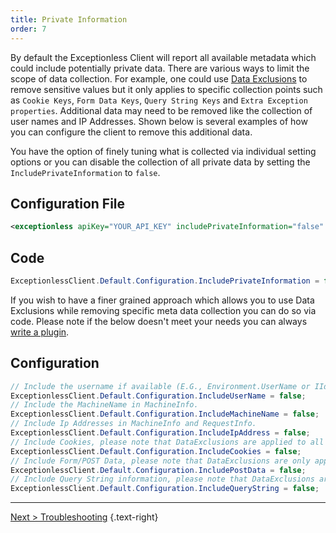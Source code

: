 ```yaml
---
title: Private Information
order: 7
---
```


By default the Exceptionless Client will report all available metadata which could include potentially private data. There are various ways to limit the scope of data collection. For example, one could use [Data Exclusions](../../security.md) to remove sensitive values but it only applies to specific collection points such as `Cookie Keys`, `Form Data Keys`, `Query String Keys` and `Extra Exception properties`. Additional data may need to be removed like the collection of user names and IP Addresses. Shown below is several examples of how you can configure the client to remove this additional data.

You have the option of finely tuning what is collected via individual setting options or you can disable the collection of all private data by setting the `IncludePrivateInformation` to `false`.

## Configuration File

```xml
<exceptionless apiKey="YOUR_API_KEY" includePrivateInformation="false" />
```

## Code

```csharp
ExceptionlessClient.Default.Configuration.IncludePrivateInformation = false;
```

If you wish to have a finer grained approach which allows you to use Data Exclusions while removing specific meta data collection you can do so via code. Please note if the below doesn't meet your needs you can always [write a plugin](../dotnet/plugins.md).

## Configuration

```csharp
// Include the username if available (E.G., Environment.UserName or IIdentity.Name)
ExceptionlessClient.Default.Configuration.IncludeUserName = false;
// Include the MachineName in MachineInfo.
ExceptionlessClient.Default.Configuration.IncludeMachineName = false;
// Include Ip Addresses in MachineInfo and RequestInfo.
ExceptionlessClient.Default.Configuration.IncludeIpAddress = false;
// Include Cookies, please note that DataExclusions are applied to all Cookie keys when enabled.
ExceptionlessClient.Default.Configuration.IncludeCookies = false;
// Include Form/POST Data, please note that DataExclusions are only applied to Form data keys when enabled.
ExceptionlessClient.Default.Configuration.IncludePostData = false;
// Include Query String information, please note that DataExclusions are applied to all Query String keys when enabled.
ExceptionlessClient.Default.Configuration.IncludeQueryString = false;
```

---

[Next > Troubleshooting](troubleshooting.md) {.text-right}